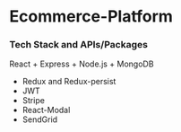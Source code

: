 # Ecommerce-Platform

### Tech Stack and APIs/Packages
React + Express + Node.js + MongoDB

- Redux and Redux-persist
- JWT
- Stripe
- React-Modal
- SendGrid

